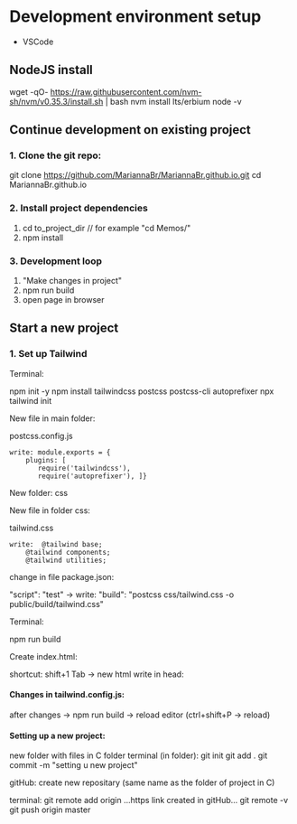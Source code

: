 # Development environment setup

* VSCode

## NodeJS install

wget -qO- https://raw.githubusercontent.com/nvm-sh/nvm/v0.35.3/install.sh | bash
nvm install lts/erbium
node -v

## Continue development on existing project

### 1. Clone the git repo:
git clone https://github.com/MariannaBr/MariannaBr.github.io.git
cd MariannaBr.github.io

### 2. Install project dependencies
1. cd to_project_dir // for example "cd Memos/"
2. npm install

### 3. Development loop
1. "Make changes in project"
2. npm run build
3. open page in browser

## Start a new project

### 1. Set up Tailwind

Terminal:

npm init -y
npm install tailwindcss postcss postcss-cli autoprefixer
npx tailwind init

New file in main folder:

  postcss.config.js

	write: module.exports = {
		plugins: [
		   require('tailwindcss'),
		   require('autoprefixer'), ]}

New folder:
  css

New file in folder css:

  tailwind.css

	write: 	@tailwind base;
		@tailwind components;
		@tailwind utilities;

change in file package.json:

"script": "test" -> write:
	"build": "postcss css/tailwind.css -o public/build/tailwind.css"

Terminal:

npm run build

Create index.html:

shortcut: shift+1 Tab -> new html
write in head:
	<link rel="stylesheet" href="build/tailwind.css">


#### Changes in tailwind.config.js:

after changes -> npm run build -> reload editor (ctrl+shift+P -> reload)


#### Setting up a new project:

new folder with files in C folder
terminal (in folder):
git init
git add .
git commit -m "setting u new project"

gitHub:
create new repositary (same name as the folder of project in C)

terminal:
git remote add origin ...https link created in gitHub...
git remote -v
git push origin master
